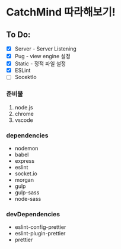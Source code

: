 # CatchMind 따라해보기!

## To Do:

- [x] Server - Server Listening
- [x] Pug - view engine 설정
- [x] Static - 정적 파일 설정
- [x] ESLint
- [ ] SocektIo

### 준비물

1. node.js
2. chrome
3. vscode

### dependencies

- nodemon
- babel
- express
- eslint
- socket.io
- morgan
- gulp
- gulp-sass
- node-sass

### devDependencies

- eslint-config-prettier
- eslint-plugin-prettier
- prettier
